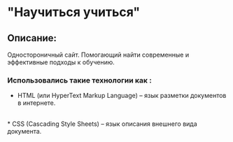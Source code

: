 # "Научиться учиться"
## Описание: 
Одностороничный сайт. Помогающий найти современные и эффективные подходы к обучению.

### Использовались такие технологии как :
* HTML (или HyperText Markup Language) – язык разметки документов в интернете.
</br>
* CSS (Cascading Style Sheets) – язык описания внешнего вида документа.

